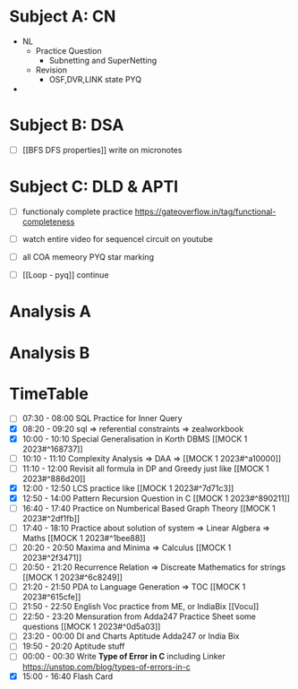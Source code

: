 # Subject A: CN
- NL
	- Practice Question
		- Subnetting and SuperNetting
	- Revision
		- OSF,DVR,LINK state PYQ
- 
      
# Subject B: DSA
- [ ] [[BFS DFS properties]] write on micronotes


# Subject C: DLD & APTI
- [ ] functionaly complete practice https://gateoverflow.in/tag/functional-completeness
- [ ] watch entire video for sequencel circuit on youtube
- [ ] all COA memeory PYQ star marking
- [ ] [[Loop - pyq]] continue


# Analysis A

# Analysis B


# TimeTable 
- [ ] 07:30 - 08:00 SQL Practice for Inner Query
- [x] 08:20 - 09:20 sql => referential constraints => zealworkbook
- [x] 10:00 - 10:10 Special Generalisation in Korth DBMS [[MOCK 1 2023#^168737]]
- [ ] 10:10 - 11:10 Complexity Analysis => DAA => [[MOCK 1 2023#^a10000]]
- [ ] 11:10 - 12:00 Revisit all formula in DP and Greedy just like [[MOCK 1 2023#^886d20]]
- [x] 12:00 - 12:50 LCS practice like [[MOCK 1 2023#^7d71c3]]
- [x] 12:50 - 14:00 Pattern Recursion Question in C [[MOCK 1 2023#^890211]]
- [ ] 16:40 - 17:40 Practice on Numberical Based Graph Theory [[MOCK 1 2023#^2df1fb]]
- [ ] 17:40 - 18:10 Practice about solution of system => Linear Algbera => Maths [[MOCK 1 2023#^1bee88]]
- [ ] 20:20 - 20:50 Maxima and Minima => Calculus [[MOCK 1 2023#^2f3471]]
- [ ] 20:50 - 21:20 Recurrence Relation => Discreate Mathematics for strings [[MOCK 1 2023#^6c8249]]
- [ ] 21:20 - 21:50 PDA to Language Generation => TOC [[MOCK 1 2023#^615cfe]]
- [ ] 21:50 - 22:50 English Voc practice from ME, or IndiaBix [[Vocu]]
- [ ] 22:50 - 23:20 Mensuration from Adda247 Practice Sheet some questions [[MOCK 1 2023#^0d5a03]]
- [ ] 23:20 - 00:00 DI and Charts Aptitude Adda247 or India Bix
- [ ] 19:50 - 20:20 Aptitude stuff
- [ ] 00:00 - 00:30 Write **Type of Error in C** including Linker https://unstop.com/blog/types-of-errors-in-c
- [x] 15:00 - 16:40 Flash Card
